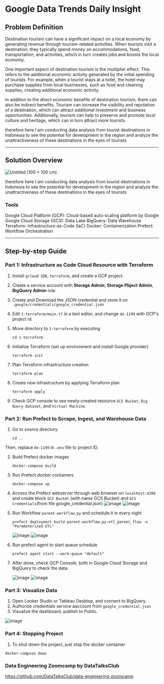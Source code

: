 # Google Data Trends Daily Insight

## Problem Definition

Destination tourism can have a significant impact on a local economy by generating revenue through tourism-related activities. When tourists visit a destination, they typically spend money on accommodations, food, transportation, and activities, which in turn creates jobs and boosts the local economy.

One important aspect of destination tourism is the multiplier effect. This refers to the additional economic activity generated by the initial spending of tourists. For example, when a tourist stays at a hotel, the hotel may purchase supplies from local businesses, such as food and cleaning supplies, creating additional economic activity.

In addition to the direct economic benefits of destination tourism, there can also be indirect benefits. Tourism can increase the visibility and reputation of a destination, which can attract additional investment and business opportunities. Additionally, tourism can help to preserve and promote local culture and heritage, which can in turn attract more tourists.

therefore here I am conducting data analysis from tourist destinations in Indonesia to see the potential for development in the region and analyze the unattractiveness of these destinations in the eyes of tourists

***

## Solution Overview

![Untitled (100 × 100 cm)](https://user-images.githubusercontent.com/79616397/230957215-4daeeadb-353e-431e-95df-3243d1a9bfa1.png)

therefore here I am conducting data analysis from tourist destinations in Indonesia to see the potential for development in the region and analyze the unattractiveness of these destinations in the eyes of tourists


### Tools
Google Cloud Platform (GCP): Cloud-based auto-scaling platform by Google
Google Cloud Storage (GCS): Data Lake
BigQuery: Data Warehouse
Terraform: Infrastructure-as-Code (IaC)
Docker: Containerization
Prefect: Workflow Orchestration

***

## Step-by-step Guide

### Part 1: Infrastructure as Code Cloud Resource with Terraform

1. Install `gcloud SDK`, `terraform`, and create a GCP project. 

2. Create a service account with **Storage Admin**, **Storage Pbject Admin**, **BigQuery Admin** role. 

3. Create and Download the JSON credential and store it on `.google/credentials/google_credential.json`

4. Edit `1-terraform/main.tf` in a text editor, and change `de-1199` with GCP's project id.

5. Move directory to `1-terraform` by executing
    ```
    cd 1-terraform
    ```

6. Initialize Terraform (set up environment and install Google provider)
    ```
    terraform init
    ```
7. Plan Terraform infrastructure creation
    ```
    terraform plan
    ```
8. Create new infrastructure by applying Terraform plan
    ```
    terraform apply
    ```
9. Check GCP console to see newly-created resource `GCS Bucket`, `Big Query Dataset`, and `Virtual Machine`.


### Part 2: Run Prefect to Scrape, Ingest, and Warehouse Data
1. Go to source directory
    ```
    cd ..
    ```
Then, replace `de-1199` in `.env` file to project ID.

2. Build Prefect docker images
    ```
    docker-compose build
    ```
3. Run Prefect docker containers
    ```
    docker-compose up
    ```
    
4. Access the Prefect webserver through web browser on `localhost:4200` and create block `GCS Bucket` (with name GCS Bucket) and `GCS Credentials`(from file google_credential.json)
    ![image](https://user-images.githubusercontent.com/79616397/230938723-e6147a2e-9486-4b94-b4c9-50c70d4a0a41.png)
    ![image](https://user-images.githubusercontent.com/79616397/230938893-49026aa4-20cc-4153-9922-49849426003b.png)

5. Run Workflow `parent-workflow.py` and schedule it in every night
    ```
    prefect deployment build parent-workflow.py:etl_parent_flow -n "Parameterized ETL"
    ```
    ![image](https://user-images.githubusercontent.com/79616397/230938319-f8cab849-eb08-4fa4-8c43-86b6c89b4b73.png)
    ![image](https://user-images.githubusercontent.com/79616397/230957720-77728d87-2bcd-41cc-82d9-235a6f395852.png)

6. Run prefect agent to start queue schedule
    ```
    prefect agent start --work-queue "default" 
    ```

7. After done, check GCP Console, both in Google Cloud Storage and BigQuery to check the data.

    ![image](https://user-images.githubusercontent.com/79616397/230944184-a4f75913-d9fa-435a-b96b-913ac681b1ca.png)
    ![image](https://user-images.githubusercontent.com/79616397/230944066-989c1113-71dc-4726-927c-4f0d195d2e03.png)


### Part 3: Visualize Data
1. Open Looker Studio or Tableau Desktop, and connect to BigQuery.
2. Authorize credentials service aaccount from `google_credential.json`
2. Visualize the dashboard, publish to Public.

![image](https://user-images.githubusercontent.com/79616397/230955196-088a05e8-9d5e-49ec-a67a-404e7f638df0.png)

### Part 4: Stopping Project
1. To shut down the project, just stop the docker container
```
docker-compose down
```

### Data Engineering Zoomcamp by DataTalksClub
https://github.com/DataTalksClub/data-engineering-zoomcamp

